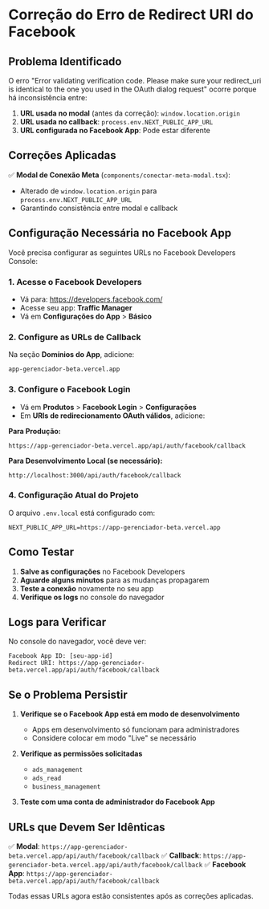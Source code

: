# Correção do Erro de Redirect URI do Facebook

## Problema Identificado

O erro "Error validating verification code. Please make sure your redirect_uri is identical to the one you used in the OAuth dialog request" ocorre porque há inconsistência entre:

1. **URL usada no modal** (antes da correção): `window.location.origin`
2. **URL usada no callback**: `process.env.NEXT_PUBLIC_APP_URL`
3. **URL configurada no Facebook App**: Pode estar diferente

## Correções Aplicadas

✅ **Modal de Conexão Meta** (`components/conectar-meta-modal.tsx`):
- Alterado de `window.location.origin` para `process.env.NEXT_PUBLIC_APP_URL`
- Garantindo consistência entre modal e callback

## Configuração Necessária no Facebook App

Você precisa configurar as seguintes URLs no Facebook Developers Console:

### 1. Acesse o Facebook Developers
- Vá para: https://developers.facebook.com/
- Acesse seu app: **Traffic Manager**
- Vá em **Configurações do App** > **Básico**

### 2. Configure as URLs de Callback

Na seção **Domínios do App**, adicione:
```
app-gerenciador-beta.vercel.app
```

### 3. Configure o Facebook Login
- Vá em **Produtos** > **Facebook Login** > **Configurações**
- Em **URIs de redirecionamento OAuth válidos**, adicione:

**Para Produção:**
```
https://app-gerenciador-beta.vercel.app/api/auth/facebook/callback
```

**Para Desenvolvimento Local (se necessário):**
```
http://localhost:3000/api/auth/facebook/callback
```

### 4. Configuração Atual do Projeto

O arquivo `.env.local` está configurado com:
```
NEXT_PUBLIC_APP_URL=https://app-gerenciador-beta.vercel.app
```

## Como Testar

1. **Salve as configurações** no Facebook Developers
2. **Aguarde alguns minutos** para as mudanças propagarem
3. **Teste a conexão** novamente no seu app
4. **Verifique os logs** no console do navegador

## Logs para Verificar

No console do navegador, você deve ver:
```
Facebook App ID: [seu-app-id]
Redirect URI: https://app-gerenciador-beta.vercel.app/api/auth/facebook/callback
```

## Se o Problema Persistir

1. **Verifique se o Facebook App está em modo de desenvolvimento**
   - Apps em desenvolvimento só funcionam para administradores
   - Considere colocar em modo "Live" se necessário

2. **Verifique as permissões solicitadas**
   - `ads_management`
   - `ads_read` 
   - `business_management`

3. **Teste com uma conta de administrador do Facebook App**

## URLs que Devem Ser Idênticas

✅ **Modal**: `https://app-gerenciador-beta.vercel.app/api/auth/facebook/callback`
✅ **Callback**: `https://app-gerenciador-beta.vercel.app/api/auth/facebook/callback`
✅ **Facebook App**: `https://app-gerenciador-beta.vercel.app/api/auth/facebook/callback`

Todas essas URLs agora estão consistentes após as correções aplicadas.